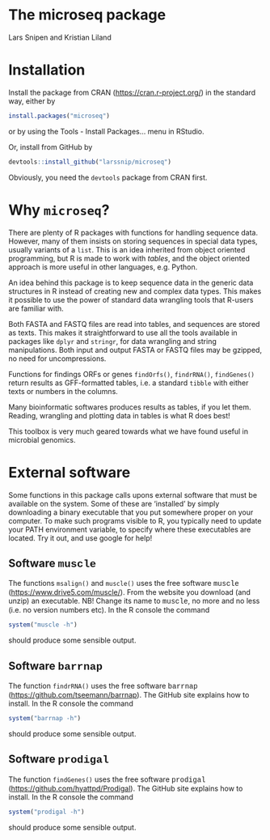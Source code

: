 The microseq package
================
Lars Snipen and Kristian Liland

# Installation

Install the package from CRAN (<https://cran.r-project.org/>) in the
standard way, either by

``` r
install.packages("microseq")
```

or by using the Tools - Install Packages… menu in RStudio.

Or, install from GitHub by

``` r
devtools::install_github("larssnip/microseq")
```

Obviously, you need the `devtools` package from CRAN first.

# Why `microseq`?

There are plenty of R packages with functions for handling sequence
data. However, many of them insists on storing sequences in special data
types, usually variants of a `list`. This is an idea inherited from
object oriented programming, but R is made to work with *tables*, and
the object oriented approach is more useful in other languages,
e.g. Python.

An idea behind this package is to keep sequence data in the generic data
structures in R instead of creating new and complex data types. This
makes it possible to use the power of standard data wrangling tools that
R-users are familiar with.

Both FASTA and FASTQ files are read into tables, and sequences are
stored as texts. This makes it straightforward to use all the tools
available in packages like `dplyr` and `stringr`, for data wrangling and
string manipulations. Both input and output FASTA or FASTQ files may be
gzipped, no need for uncompressions.

Functions for findings ORFs or genes `findOrfs()`, `findrRNA()`,
`findGenes()` return results as GFF-formatted tables, i.e. a standard
`tibble` with either texts or numbers in the columns.

Many bioinformatic softwares produces results as tables, if you let
them. Reading, wrangling and plotting data in tables is what R does
best\!

This toolbox is very much geared towards what we have found useful in
microbial genomics.

# External software

Some functions in this package calls upons external software that must
be available on the system. Some of these are ‘installed’ by simply
downloading a binary executable that you put somewhere proper on your
computer. To make such programs visible to R, you typically need to
update your PATH environment variable, to specify where these
executables are located. Try it out, and use google for help\!

## Software <font face="Courier New">muscle</font>

The functions `msalign()` and `muscle()` uses the free software
<font face="Courier New">muscle</font>
(<https://www.drive5.com/muscle/>). From the website you download (and
unzip) an executable. NB\! Change its name to
<font face="Courier New">muscle</font>, no more and no less (i.e. no
version numbers etc). In the R console the command

``` r
system("muscle -h")
```

should produce some sensible output.

## Software <font face="Courier New">barrnap</font>

The function `findrRNA()` uses the free software
<font face="Courier New">barrnap</font>
(<https://github.com/tseemann/barrnap>). The GitHub site explains how to
install. In the R console the command

``` r
system("barrnap -h")
```

should produce some sensible output.

## Software <font face="Courier New">prodigal</font>

The function `findGenes()` uses the free software
<font face="Courier New">prodigal</font>
(<https://github.com/hyattpd/Prodigal>). The GitHub site explains how to
install. In the R console the command

``` r
system("prodigal -h")
```

should produce some sensible output.
